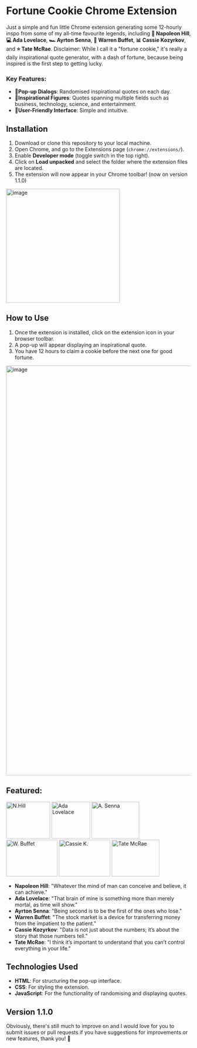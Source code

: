 # Fortune Cookie Chrome Extension

Just a simple and fun little Chrome extension generating some 12-hourly inspo from some of my all-time favourite legends, including **📖 Napoleon Hill**, **💻 Ada Lovelace**, **🏎️ Ayrton Senna**, **💸 Warren Buffet**, **📊 Cassie Kozyrkov**, and **⭐ Tate McRae**. 
Disclaimer: While I call it a "fortune cookie," it's really a daily inspirational quote generator, with a dash of fortune, because being inspired is the first step to getting lucky.

### Key Features:
- **🍪Pop-up Dialogs**: Randomised inspirational quotes on each day.
- **🍪Inspirational Figures**: Quotes spanning multiple fields such as business, technology, science, and entertainment.
- **🍪User-Friendly Interface**: Simple and intuitive.

## Installation
1. Download or clone this repository to your local machine.
2. Open Chrome, and go to the Extensions page (`chrome://extensions/`).
3. Enable **Developer mode** (toggle switch in the top right).
4. Click on **Load unpacked** and select the folder where the extension files are located.
5. The extension will now appear in your Chrome toolbar! (now on version 1.1.0)
<img width="310" alt="image" src="https://github.com/user-attachments/assets/283170ae-c36e-41fa-a927-a9394614550f"/>

## How to Use
1. Once the extension is installed, click on the extension icon in your browser toolbar.
2. A pop-up will appear displaying an inspirational quote.
3. You have 12 hours to claim a cookie before the next one for good fortune.
<img width="1114" alt="image" src="https://github.com/user-attachments/assets/a07ab6e2-f754-49c6-bd65-7cc8df4d9f50" />

## Featured:
<img width="120" height="100" alt="N.Hill" src="https://github.com/user-attachments/assets/a926bfdd-cd7e-45ea-877a-99be92534b58" />
<img width="105" height="100" alt="Ada Lovelace" src="https://github.com/user-attachments/assets/741c3dfd-6c62-43a2-b561-40fe7edcb56b" />
<img width="130" height="100" alt="A. Senna" src="https://github.com/user-attachments/assets/263eb89b-ff15-4ea9-bd65-1f9986c084e2" />
<img width="140" height="100" alt="W. Buffet" src="https://github.com/user-attachments/assets/5c10345e-d414-4667-8434-52e7ebae5079" />
<img width="140" height="100" alt="Cassie K." src="https://github.com/user-attachments/assets/733d342b-0942-4637-9c83-e2790920b127" />
<img width="130" height="100" alt="Tate McRae" src="https://github.com/user-attachments/assets/9ce86d67-487f-445f-8d1f-cbcfb12a919f" />

<br>

- **Napoleon Hill**: "Whatever the mind of man can conceive and believe, it can achieve."
- **Ada Lovelace**: "That brain of mine is something more than merely mortal, as time will show."
- **Ayrton Senna**: "Being second is to be the first of the ones who lose."
- **Warren Buffet**: "The stock market is a device for transferring money from the impatient to the patient."
- **Cassie Kozyrkov**: "Data is not just about the numbers; it’s about the story that those numbers tell."
- **Tate McRae**: "I think it’s important to understand that you can’t control everything in your life."

## Technologies Used
- **HTML**: For structuring the pop-up interface.
- **CSS**: For styling the extension.
- **JavaScript**: For the functionality of randomising and displaying quotes.

## Version 1.1.0
Obviously, there's still much to improve on and I would love for you to submit issues or pull requests if you have suggestions for improvements or new features, thank you! 🫶
